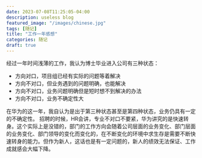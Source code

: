```yaml
---
date: 2023-07-08T11:25:05-04:00
description: useless blog
featured_image: "/images/chinese.jpg"
tags: [随记]
title: "工作一年感想"
categories: 随记
draft: true
---
```


经过一年时间浅薄的工作，我认为博士毕业进入公司有三种状态：
- 方向对口，项目组已经有实际的问题等着解决
- 方向不对口，但业务遇到的问题明确，也能解决
- 方向不对口，业务问题明确但是短时想不到解决的办法
- 方向不对口，业务不确定性大

在华为的这一年，我自认为是出于第三种状态甚至是第四种状态，业务仍具有一定的不确定性。
招聘的时候，HR会讲，专业不对口不要紧，华为讲究的是快速转身。这个实际上是没错的，部门的工作方向会随着公司层面的业务变化、部门层面的业务变化、部门领导的变化而变化的，在不断变化的环境中求生存是需要不断快速转身的能力。但作为新人，这话也是有一定问题的，新人的绩效无法保证、工作成就感会大幅下降。
